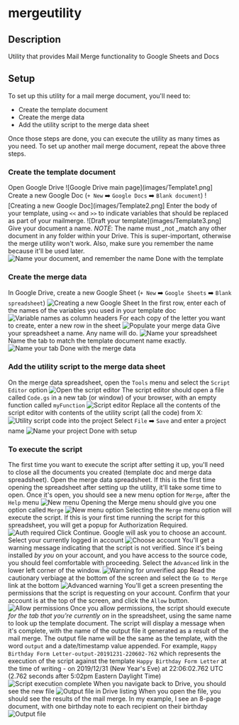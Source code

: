 # mergeutility
## Description
Utility that provides Mail Merge functionality to Google Sheets and Docs

## Setup
To set up this utility for a mail merge document, you'll need to:
* Create the template document
* Create the merge data
* Add the utility script to the merge data sheet

Once those steps are done, you can execute the utility as many times as you need. To set up another mail merge document, repeat the above three steps.

### Create the template document
Open Google Drive
![Google Drive main page](images/Template1.png]
Create a new Google Doc (`+ New` :arrow_right: `Google Docs` :arrow_right: `Blank document`)
![Creating a new Google Doc](images/Template2.png]
Enter the body of your template, using `<<` and `>>` to indicate variables that should be replaced as part of your mailmerge.
![Draft your template](images/Template3.png]
Give your document a name.
*NOTE*: The name must _not _match any other document in any folder within your Drive. This is super-important, otherwise the merge utility won't work.
Also, make sure you remember the name because it'll be used later.
![Name your document, and remember the name](images/Template4.png)
Done with the template

### Create the merge data
In Google Drive, create a new Google Sheet (`+ New` :arrow_right: `Google Sheets` :arrow_right: `Blank spreadsheet`)
![Creating a new Google Sheet](images/MergeData1.png)
In the first row, enter each of the names of the variables you used in your template doc
![Variable names as column headers](images/MergeData2.png)
For each copy of the letter you want to create, enter a new row in the sheet
![Populate your merge data](images/MergeData3.png)
Give your spreadsheet a name. Any name will do.
![Name your spreadsheet](images/MergeData4.png)
Name the tab to match the template document name exactly.
![Name your tab](images/MergeData5.png)
Done with the merge data

### Add the utility script to the merge data sheet
On the merge data spreadsheet, open the `Tools` menu and select the `Script Editor` option
![Open the script editor](images/UtilitySetup1.png)
The script editor should open a file called `Code.gs` in a new tab (or window) of your browser, with an empty function called `myFunction`
![Script editor](images/UtilitySetup2.png)
Replace all the contents of the script editor with contents of the utility script (all the code) from X:
![Utility script code into the project](images/UtilitySetup3.png)
Select `File` :arrow_right: `Save` and enter a project name
![Name your project](images/UtilitySetup4.png)
Done with setup

### To execute the script
The first time you want to execute the script after setting it up, you'll need to close all the documents you created (template doc and merge data spreadsheet).
Open the merge data spreadsheet. If this is the first time opening the spreadsheet after setting up the utility, it'll take some time to open. Once it's open, you should see a new menu option for `Merge`, after the `Help` menu
![New menu](images/Execution1.png)
Opening the Merge menu should give you one option called `Merge`
![New menu option](images/Execution2.png)
Selecting the `Merge` menu option will execute the script. If this is your first time running the script for this spreadsheet, you will get a popup for Authorization Required.
![Auth required](images/Execution3.png)
Click Continue. Google will ask you to choose an account. Select your currently logged in account
![Choose account](images/Execution4.png)
You'll get a warning message indicating that the script is not verified. Since it's being installed _by you_ on your account, and you have access to the source code, you should feel comfortable with proceeding. Select the `Advanced` link in the lower left corner of the window.
![Warning for unverified app](images/Execution5.png)
Read the cautionary verbiage at the bottom of the screen and select the `Go to Merge` link at the bottom
![Advanced warning](images/Execution6.png)
You'll get a screen presenting the permissions that the script is requesting on your account. Confirm that your account is at the top of the screen, and click the `Allow` button.
![Allow permissions](images/Execution7.png)
Once you allow permissions, the script should execute *for the tab that you're currently on* in the spreadsheet, using the same name to look up the template document. The script will display a message when it's complete, with the name of the output file it generated as a result of the mail merge. The output file name will be the same as the template, with the word `output` and a date/timestamp value appended. For example, `Happy Birthday Form Letter-output-20191231-220602-762` which represents the execution of the script against the template `Happy Birthday Form Letter` at the time of writing - on 2019/12/31 (New Year's Eve) at 22:06:02.762 UTC (2.762 seconds after 5:02pm Eastern Daylight Time)
![Script execution complete](images/Execution8.png)
When you navigate back to Drive, you should see the new file
![Output file in Drive listing](images/Execution9.png)
When you open the file, you should see the results of the mail merge. In my example, I see an 8-page document, with one birthday note to each recipient on their birthday
![Output file](images/Execution10.png)

